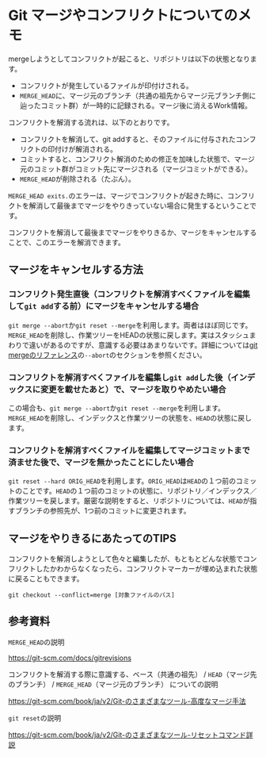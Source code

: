 # Git マージやコンフリクトについてのメモ

mergeしようとしてコンフリクトが起こると、リポジトリは以下の状態となります。

* コンフリクトが発生しているファイルが印付けされる。
* `MERGE_HEAD`に、マージ元のブランチ（共通の祖先からマージ元ブランチ側に辿ったコミット群）が一時的に記録される。マージ後に消えるWork情報。

コンフリクトを解消する流れは、以下のとおりです。

* コンフリクトを解消して、git addすると、そのファイルに付与されたコンフリクトの印付けが解消される。
* コミットすると、コンフリクト解消のための修正を加味した状態で、マージ元のコミット群がコミット先にマージされる（マージコミットができる）。
* `MERGE_HEAD`が削除される（たぶん）。

`MERGE_HEAD exits.`のエラーは、マージでコンフリクトが起きた時に、コンフリクトを解消して最後までマージをやりきっていない場合に発生するということです。

コンフリクトを解消して最後までマージをやりきるか、マージをキャンセルすることで、このエラーを解消できます。

## マージをキャンセルする方法

### コンフリクト発生直後（コンフリクトを解消すべくファイルを編集して`git add`する前）にマージをキャンセルする場合

`git merge --abort`か`git reset --merge`を利用します。両者はほぼ同じです。`MERGE_HEAD`を削除し、作業ツリーをHEADの状態に戻します。実はスタッシュまわりで違いがあるのですが、意識する必要はあまりないです。詳細については[git mergeのリファレンス](https://git-scm.com/docs/git-merge)の`--abort`のセクションを参照ください。

### コンフリクトを解消すべくファイルを編集し`git add`した後（インデックスに変更を載せたあと）で、マージを取りやめたい場合

この場合も、`git merge --abort`か`git reset --merge`を利用します。`MERGE_HEAD`を削除し、インデックスと作業ツリーの状態を、`HEAD`の状態に戻します。

### コンフリクトを解消すべくファイルを編集してマージコミットまで済ませた後で、マージを無かったことにしたい場合

`git reset --hard ORIG_HEAD`を利用します。`ORIG_HEAD`は`HEAD`の１つ前のコミットのことです。`HEAD`の１つ前のコミットの状態に、リポジトリ／インデックス／作業ツリーを戻します。厳密な説明をすると、リポジトリについては、`HEAD`が指すブランチの参照先が、1つ前のコミットに変更されます。

## マージをやりきるにあたってのTIPS

コンフリクトを解消しようとして色々と編集したが、もともとどんな状態でコンフリクトしたかわからなくなったら、コンフリクトマーカーが埋め込まれた状態に戻ることもできます。

`git checkout --conflict=merge [対象ファイルのパス]`

## 参考資料

`MERGE_HEAD`の説明

https://git-scm.com/docs/gitrevisions

コンフリクトを解消する際に意識する、ベース（共通の祖先） / `HEAD`（マージ先のブランチ） / `MERGE_HEAD`（マージ元のブランチ） についての説明

https://git-scm.com/book/ja/v2/Git-のさまざまなツール-高度なマージ手法

`git reset`の説明

https://git-scm.com/book/ja/v2/Git-のさまざまなツール-リセットコマンド詳説
